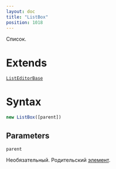 ```yaml
---
layout: doc
title: "ListBox"
position: 1018
---
```


Список.

# Extends

[`ListEditorBase`](../ListEditorBase/)

# Syntax

```js
new ListBox([parent])
```

## Parameters

`parent`

Необязательный. Родительский [элемент](../../KeyConcepts/Element/).
